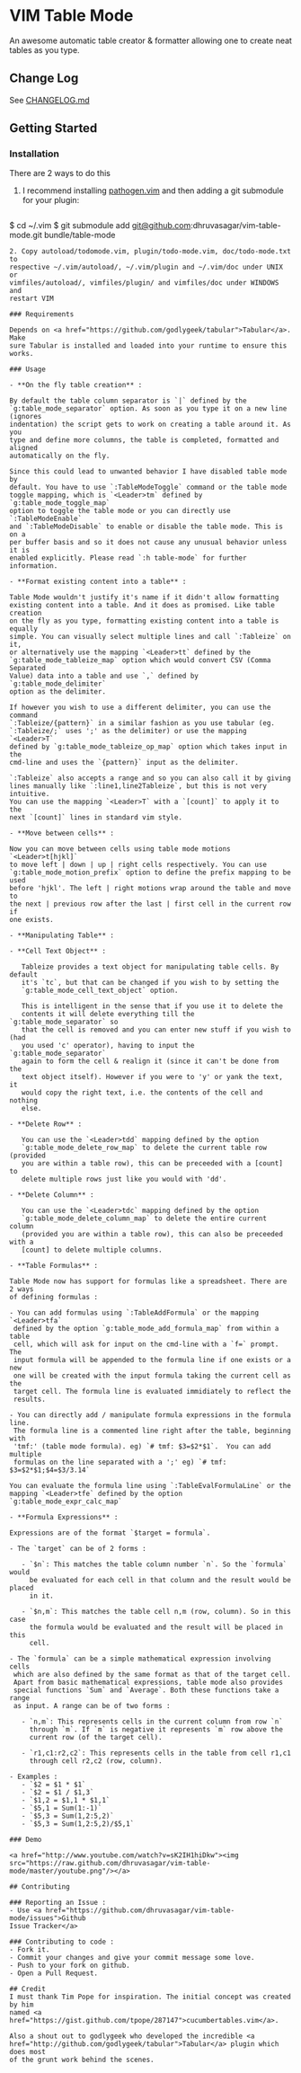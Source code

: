 # VIM Table Mode

An awesome automatic table creator & formatter allowing one to create neat
tables as you type.

## Change Log
See <a
href="https://github.com/dhruvasagar/vim-table-mode/blob/master/CHANGELOG.md">
CHANGELOG.md </a>

## Getting Started
### Installation

There are 2 ways to do this

1. I recommend installing <a
   href="https://github.com/tpope/vim-pathogen">pathogen.vim</a> and then
   adding a git submodule for your plugin:

   ```sh
$ cd ~/.vim
$ git submodule add git@github.com:dhruvasagar/vim-table-mode.git bundle/table-mode
   ```
2. Copy autoload/todomode.vim, plugin/todo-mode.vim, doc/todo-mode.txt to
   respective ~/.vim/autoload/, ~/.vim/plugin and ~/.vim/doc under UNIX or 
   vimfiles/autoload/, vimfiles/plugin/ and vimfiles/doc under WINDOWS and
   restart VIM

### Requirements

Depends on <a href="https://github.com/godlygeek/tabular">Tabular</a>. Make
sure Tabular is installed and loaded into your runtime to ensure this works.

### Usage

- **On the fly table creation** :

   By default the table column separator is `|` defined by the
   `g:table_mode_separator` option. As soon as you type it on a new line (ignores
   indentation) the script gets to work on creating a table around it. As you
   type and define more columns, the table is completed, formatted and aligned
   automatically on the fly.

   Since this could lead to unwanted behavior I have disabled table mode by
   default. You have to use `:TableModeToggle` command or the table mode
   toggle mapping, which is `<Leader>tm` defined by `g:table_mode_toggle_map`
   option to toggle the table mode or you can directly use `:TableModeEnable`
   and `:TableModeDisable` to enable or disable the table mode. This is on a
   per buffer basis and so it does not cause any unusual behavior unless it is
   enabled explicitly. Please read `:h table-mode` for further information.

- **Format existing content into a table** :

   Table Mode wouldn't justify it's name if it didn't allow formatting
   existing content into a table. And it does as promised. Like table creation
   on the fly as you type, formatting existing content into a table is equally
   simple. You can visually select multiple lines and call `:Tableize` on it,
   or alternatively use the mapping `<Leader>tt` defined by the
   `g:table_mode_tableize_map` option which would convert CSV (Comma Separated
   Value) data into a table and use `,` defined by `g:table_mode_delimiter`
   option as the delimiter.

   If however you wish to use a different delimiter, you can use the command
   `:Tableize/{pattern}` in a similar fashion as you use tabular (eg.
   `:Tableize/;` uses ';' as the delimiter) or use the mapping `<Leader>T`
   defined by `g:table_mode_tableize_op_map` option which takes input in the
   cmd-line and uses the `{pattern}` input as the delimiter.

   `:Tableize` also accepts a range and so you can also call it by giving
   lines manually like `:line1,line2Tableize`, but this is not very intuitive.
   You can use the mapping `<Leader>T` with a `[count]` to apply it to the
   next `[count]` lines in standard vim style.

- **Move between cells** :

   Now you can move between cells using table mode motions `<Leader>t[hjkl]`
   to move left | down | up | right cells respectively. You can use
   `g:table_mode_motion_prefix` option to define the prefix mapping to be used
   before 'hjkl'. The left | right motions wrap around the table and move to
   the next | previous row after the last | first cell in the current row if
   one exists. 

- **Manipulating Table** :

  - **Cell Text Object** :

      Tableize provides a text object for manipulating table cells. By default
      it's `tc`, but that can be changed if you wish to by setting the
      `g:table_mode_cell_text_object` option.

      This is intelligent in the sense that if you use it to delete the
      contents it will delete everything till the `g:table_mode_separator` so
      that the cell is removed and you can enter new stuff if you wish to (had
      you used 'c' operator), having to input the `g:table_mode_separator`
      again to form the cell & realign it (since it can't be done from the
      text object itself). However if you were to 'y' or yank the text, it
      would copy the right text, i.e. the contents of the cell and nothing
      else.

  - **Delete Row** :

      You can use the `<Leader>tdd` mapping defined by the option
      `g:table_mode_delete_row_map` to delete the current table row (provided
      you are within a table row), this can be preceeded with a [count] to
      delete multiple rows just like you would with 'dd'.

  - **Delete Column** :

      You can use the `<Leader>tdc` mapping defined by the option
      `g:table_mode_delete_column_map` to delete the entire current column
      (provided you are within a table row), this can also be preceeded with a
      [count] to delete multiple columns.

- **Table Formulas** :

  Table Mode now has support for formulas like a spreadsheet. There are 2 ways
  of defining formulas :

  - You can add formulas using `:TableAddFormula` or the mapping `<Leader>tfa`
    defined by the option `g:table_mode_add_formula_map` from within a table
    cell, which will ask for input on the cmd-line with a `f=` prompt. The
    input formula will be appended to the formula line if one exists or a new
    one will be created with the input formula taking the current cell as the
    target cell. The formula line is evaluated immidiately to reflect the
    results.

  - You can directly add / manipulate formula expressions in the formula line.
    The formula line is a commented line right after the table, beginning with
    'tmf:' (table mode formula). eg) `# tmf: $3=$2*$1`.  You can add multiple
    formulas on the line separated with a ';' eg) `# tmf: $3=$2*$1;$4=$3/3.14`

  You can evaluate the formula line using `:TableEvalFormulaLine` or the
  mapping `<Leader>tfe` defined by the option `g:table_mode_expr_calc_map`

- **Formula Expressions** :

  Expressions are of the format `$target = formula`.

  - The `target` can be of 2 forms :

      - `$n`: This matches the table column number `n`. So the `formula` would
        be evaluated for each cell in that column and the result would be placed
        in it.

      - `$n,m`: This matches the table cell n,m (row, column). So in this case
        the formula would be evaluated and the result will be placed in this
        cell.

  - The `formula` can be a simple mathematical expression involving cells
    which are also defined by the same format as that of the target cell. 
    Apart from basic mathematical expressions, table mode also provides
    special functions `Sum` and `Average`. Both these functions take a range
    as input. A range can be of two forms :

      - `n,m`: This represents cells in the current column from row `n`
        through `m`. If `m` is negative it represents `m` row above the
        current row (of the target cell).

      - `r1,c1:r2,c2`: This represents cells in the table from cell r1,c1
        through cell r2,c2 (row, column).

  - Examples :
      - `$2 = $1 * $1`
      - `$2 = $1 / $1,3`
      - `$1,2 = $1,1 * $1,1`
      - `$5,1 = Sum(1:-1)`
      - `$5,3 = Sum(1,2:5,2)`
      - `$5,3 = Sum(1,2:5,2)/$5,1`

### Demo

<a href="http://www.youtube.com/watch?v=sK2IH1hiDkw"><img
src="https://raw.github.com/dhruvasagar/vim-table-mode/master/youtube.png"/></a>

## Contributing

### Reporting an Issue :
- Use <a href="https://github.com/dhruvasagar/vim-table-mode/issues">Github
  Issue Tracker</a>

### Contributing to code :
- Fork it.
- Commit your changes and give your commit message some love.
- Push to your fork on github.
- Open a Pull Request.

## Credit
I must thank Tim Pope for inspiration. The initial concept was created by him
named <a href="https://gist.github.com/tpope/287147">cucumbertables.vim</a>.

Also a shout out to godlygeek who developed the incredible <a
href="http://github.com/godlygeek/tabular">Tabular</a> plugin which does most
of the grunt work behind the scenes.
